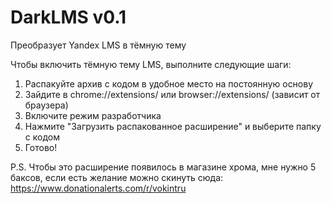# DarkLMS v0.1
Преобразует Yandex LMS в тёмную тему

Чтобы включить тёмную тему LMS, выполните следующие шаги:

1. Распакуйте архив с кодом в удобное место на постоянную основу
2. Зайдите в chrome://extensions/ или browser://extensions/ (зависит от браузера)
3. Включите режим разработчика
4. Нажмите "Загрузить распакованное расширение" и выберите папку с кодом
5. Готово!

P.S.
Чтобы это расширение появилось в магазине хрома, мне нужно 5 баксов, если есть желание можно скинуть сюда: https://www.donationalerts.com/r/vokintru
